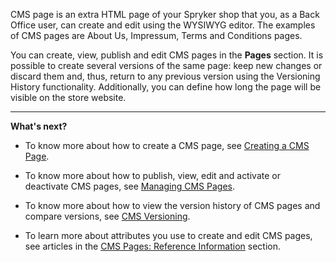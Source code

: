 CMS page is an extra HTML page of your Spryker shop that you, as a Back Office user, can create and edit using the WYSIWYG editor. The examples of CMS pages are About Us, Impressum, Terms and Conditions pages. 

You can create, view, publish and edit CMS pages in the **Pages** section. It is possible to create several versions of the same page: keep new changes or discard them and, thus, return to any previous version using the Versioning History functionality. Additionally, you can define how long the page will be visible on the store website.
***
**What's next?**

* To know more about how to create a CMS page, see [Creating a CMS Page](https://documentation.spryker.com/v2/docs/creating-a-cms-page).

* To know more about how to publish, view, edit and activate or deactivate CMS pages, see [Managing CMS Pages](https://documentation.spryker.com/v2/docs/managing-cms-pages).

* To know more about how to view the version history of CMS pages and compare versions, see [CMS Versioning](https://documentation.spryker.com/v2/docs/cms-pages-versioning).

* To learn more about attributes you use to create and edit CMS pages, see articles in the [CMS Pages: Reference Information](https://documentation.spryker.com/v2/docs/cms-pages-reference-information) section.